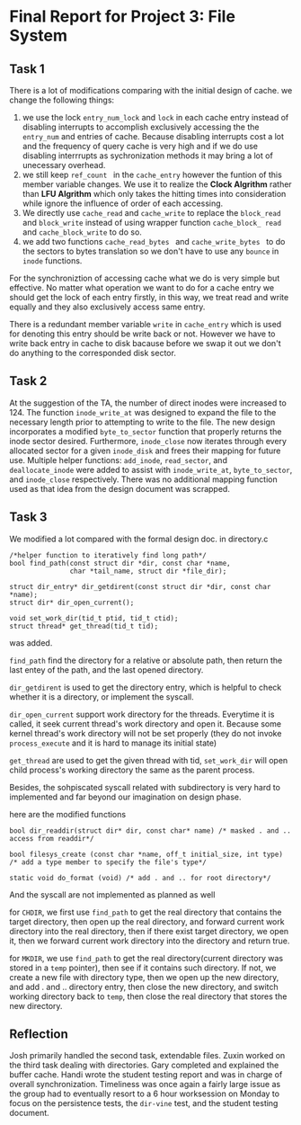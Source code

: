 Final Report for Project 3: File System
=======================================
## Task 1
There is a lot of modifications comparing with the initial design of cache.
we change the following things:

1.  we use the lock `entry_num_lock` and `lock` in each cache entry  instead of disabling interrupts to accomplish exclusively accessing the the `entry_num` and entries of cache. Because  disabling interrupts cost a lot and the frequency of query cache is very high and if we do use disabling interrrupts as sychronization methods it may bring a lot of  unecessary overhead.
2. we still keep `ref_count `  in the `cache_entry` however the funtion of this member variable changes. We use it to realize the **Clock Algrithm** rather than **LFU Algrithm** which only takes the hitting times into consideration while ignore the influence of order of each accessing.
3. We directly use `cache_read` and `cache_write` to replace the `block_read` and `block_write` instead of using wrapper function `cache_block_ read` and `cache_block_write` to do so.
4. we add two functions `cache_read_bytes ` and `cache_write_bytes ` to do the sectors to bytes translation so we don't have to use any `bounce` in `inode` functions.

For the synchroniztion of  accessing cache what we do is very simple but effective. No matter what operation we want to do for a cache entry we should get the lock of each entry firstly, in this way, we treat read and write equally and they also  exclusively access same entry.

There is a redundant member variable `write` in `cache_entry` which is used for denoting this entry should be write back or not. However we have to write back entry in cache to disk bacause  before we swap it out we don't do anything to the corresponded disk sector.

## Task 2
At the suggestion of the TA, the number of direct inodes were increased to 124.  The function `inode_write_at` was designed to expand the file to the necessary length prior to attempting to write to the file.  The new design incorporates a modified `byte_to_sector` function that properly returns the inode sector desired.  Furthermore, `inode_close` now iterates through every allocated sector for a given `inode_disk` and frees their mapping for future use.  Multiple helper functions: `add_inode`, `read_sector`, and `deallocate_inode` were added to assist with `inode_write_at`, `byte_to_sector`, and `inode_close` respectively. There was no additional mapping function used as that idea from the design document was scrapped.

## Task 3
We modified a lot compared with the formal design doc.
in directory.c

```
/*helper function to iteratively find long path*/
bool find_path(const struct dir *dir, const char *name,
               char *tail_name, struct dir *file_dir);

struct dir_entry* dir_getdirent(const struct dir *dir, const char *name);
struct dir* dir_open_current();

void set_work_dir(tid_t ptid, tid_t ctid);
struct thread* get_thread(tid_t tid); 
```

was added. 

`find_path` find the directory for a relative or absolute path, then return the last entey of the path, and the last opened directory.

`dir_getdirent` is used to get the directory entry, which is helpful to check whether it is a directory, or implement the syscall.

`dir_open_current` support work directory for the threads. Everytime it is called, it seek current thread's work directory and open it. Because some kernel thread's work directory will not be set properly (they do not invoke `process_execute` and it is hard to manage its initial state)

`get_thread` are used to get the given thread with tid, `set_work_dir` will open child process's working directory the same as the parent process.

Besides, the sohpiscated syscall related with subdirectory is very hard to implemented and far beyond our imagination on design phase.

here are the modified functions
```
bool dir_readdir(struct dir* dir, const char* name) /* masked . and .. access from readdir*/

bool filesys_create (const char *name, off_t initial_size, int type) /* add a type member to specify the file's type*/

static void do_format (void) /* add . and .. for root directory*/
```
And the syscall are not implemented as planned as well

for `CHDIR`, we first use `find_path` to get the real directory that contains the target directory, then open up the real directory, and forward current work directory into the real directory, then if there exist target directory, we open it, then we forward current work directory into the directory and return true.

for `MKDIR`, we use `find_path` to get the real directory(current directory was stored in a `temp` pointer), then see if it contains such directory. If not, we create a new file with directory type, then we open up the new directory, and add . and .. directory entry, then close the new directory, and switch working directory back to `temp`, then close the real directory that stores the new directory.

## Reflection

Josh primarily handled the second task, extendable files.  Zuxin worked on the third task dealing with directories.  Gary completed and explained the buffer cache. Handi wrote the student testing report and was in charge of overall synchronization.  Timeliness was once again a fairly large issue as the group had to eventually resort to a 6 hour worksession on Monday to focus on the persistence tests, the `dir-vine` test, and the student testing document.
